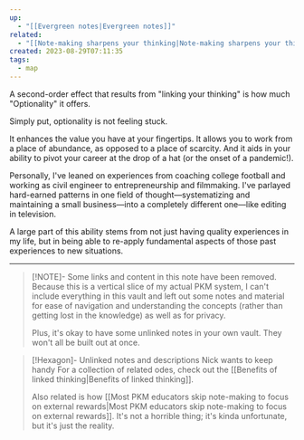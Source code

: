 ```yaml
---
up:
  - "[[Evergreen notes|Evergreen notes]]"
related:
  - "[[Note-making sharpens your thinking|Note-making sharpens your thinking]]"
created: 2023-08-29T07:11:35
tags:
  - map
---
```

A second-order effect that results from "linking your thinking" is how much "Optionality" it offers. 

Simply put, optionality is not feeling stuck.

It enhances the value you have at your fingertips. It allows you to work from a place of abundance, as opposed to a place of scarcity. And it aids in your ability to pivot your career at the drop of a hat (or the onset of a pandemic!).

Personally, I've leaned on experiences from coaching college football and working as civil engineer to entrepreneurship and filmmaking. I've parlayed hard-earned patterns in one field of thought—systematizing and maintaining a small business—into a completely different one—like editing in television. 

A large part of this ability stems from not just having quality experiences in my life, but in being able to re-apply fundamental aspects of those past experiences to new situations. 

---

> [!NOTE]- Some links and content in this note have been removed.
> Because this is a vertical slice of my actual PKM system, I can't include everything in this vault and left out some notes and material for ease of navigation and understanding the concepts (rather than getting lost in the knowledge) as well as for privacy. 
>  
> Plus, it's okay to have some unlinked notes in your own vault. They won't all be built out at once.

> [!Hexagon]- Unlinked notes and descriptions Nick wants to keep handy
> For a collection of related odes, check out the [[Benefits of linked thinking|Benefits of linked thinking]].
> 
> Also related is how [[Most PKM educators skip note-making to focus on external rewards|Most PKM educators skip note-making to focus on external rewards]]. It's not a horrible thing; it's kinda unfortunate, but it's just the reality.